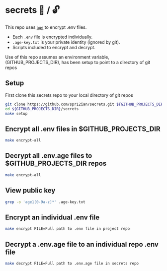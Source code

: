 # secrets 🔐 / 🔓

This repo uses [`age`](https://github.com/FiloSottile/age) to encrypt .env files.

- Each `.env` file is encrypted individually.
- `.age-key.txt` is your private identity (ignored by git).
- Scripts included to encrypt and decrypt.

Use of this repo assumes an environment variable, (GITHUB_PROJECTS_DIR), has been setup to point to a directory of git repos

## Setup

First clone this secrets repo to your local directory of git repos

```sh
git clone https://github.com/spr12ian/secrets.git ${GITHUB_PROJECTS_DIR}/secrets
cd ${GITHUB_PROJECTS_DIR}/secrets
make setup
```

## Encrypt all .env files in $GITHUB_PROJECTS_DIR

```sh
make encrypt-all
```

## Decrypt all .env.age files to $GITHUB_PROJECTS_DIR repos

```sh
make encrypt-all
```

## View public key

```sh
grep -o 'age1[0-9a-z]*' .age-key.txt
   ```

## Encrypt an individual .env file

```sh
make encrypt FILE=Full path to .env file in project repo
```

## Decrypt a .env.age file to an individual repo .env file

```sh
make decrypt FILE=Full path to .env.age file in secrets repo
```
